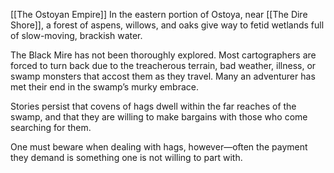 [[The Ostoyan Empire]]
In the eastern portion of Ostoya, near [[The Dire Shore]], a forest of aspens, willows, and oaks give way to fetid wetlands full of slow-moving, brackish water.

The Black Mire has not been thoroughly explored. Most cartographers are forced to turn back due to the treacherous terrain, bad weather, illness, or swamp monsters that accost them as they travel. Many an adventurer has met their end in the swamp’s murky embrace.

Stories persist that covens of hags dwell within the far reaches of the swamp, and that they are willing to make bargains with those who come searching for them.

One must beware when dealing with hags, however—often the payment they demand is something one is not willing to part with.